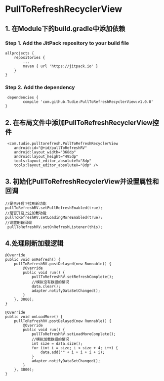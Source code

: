 # PullToRefreshRecyclerView

## 1. 在Module下的build.gradle中添加依赖
### Step 1. Add the JitPack repository to your build file
    allprojects {
		repositories {
			...
			maven { url 'https://jitpack.io' }
		}
	}
### Step 2. Add the dependency
     dependencies {
	        compile 'com.github.Tudie:PullToRefreshRecyclerView:v1.0.0'
	}

## 2. 在布局文件中添加PullToRefreshRecyclerView控件
     <com.tudie.pulltorefresh.PullToRefreshRecyclerView
        android:id="@+id/pullToRefreshRV"
        android:layout_width="368dp"
        android:layout_height="495dp"
        tools:layout_editor_absoluteY="8dp"
        tools:layout_editor_absoluteX="8dp" />

## 3. 初始化PullToRefreshRecyclerView并设置属性和回调

    //是否开启下拉刷新功能
    pullToRefreshRV.setPullRefreshEnabled(true);
    //是否开启上拉加载功能
    pullToRefreshRV.setLoadingMoreEnabled(true);
    //设置刷新回调
     pullToRefreshRV.setOnRefreshListener(this);

## 4.处理刷新加载逻辑
    @Override
    public void onRefresh() {
        pullToRefreshRV.postDelayed(new Runnable() {
            @Override
            public void run() {
                pullToRefreshRV.setRefreshComplete();
                //模拟没有数据的情况
                data.clear();
                adapter.notifyDataSetChanged();
            }
        }, 3000);
    }

    @Override
    public void onLoadMore() {
        pullToRefreshRV.postDelayed(new Runnable() {
            @Override
            public void run() {
                pullToRefreshRV.setLoadMoreComplete();
                //模拟加载数据的情况
                int size = data.size();
                for (int i = size; i < size + 4; i++) {
                    data.add("" + i + i + i + i);
                }
                adapter.notifyDataSetChanged();
            }
        }, 3000);
    }